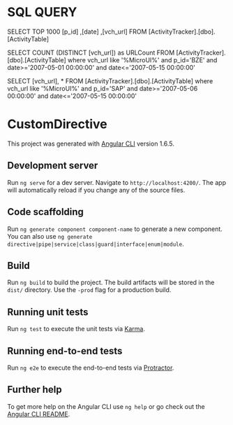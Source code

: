 # SQL QUERY

SELECT TOP 1000 [p_id]
      ,[date]
      ,[vch_url]
  FROM [ActivityTracker].[dbo].[ActivityTable]


SELECT COUNT (DISTINCT [vch_url]) as URLCount
  FROM [ActivityTracker].[dbo].[ActivityTable] 
  where vch_url like '%MicroUI%' and p_id='BZE' and date>='2007-05-01 00:00:00' and date<='2007-05-15 00:00:00'

SELECT [vch_url], *
  FROM [ActivityTracker].[dbo].[ActivityTable] 
  where vch_url like '%MicroUI%' and p_id='SAP' and date>='2007-05-06 00:00:00' and date<='2007-05-15 00:00:00'



# CustomDirective

This project was generated with [Angular CLI](https://github.com/angular/angular-cli) version 1.6.5.

## Development server

Run `ng serve` for a dev server. Navigate to `http://localhost:4200/`. The app will automatically reload if you change any of the source files.

## Code scaffolding

Run `ng generate component component-name` to generate a new component. You can also use `ng generate directive|pipe|service|class|guard|interface|enum|module`.

## Build

Run `ng build` to build the project. The build artifacts will be stored in the `dist/` directory. Use the `-prod` flag for a production build.

## Running unit tests

Run `ng test` to execute the unit tests via [Karma](https://karma-runner.github.io).

## Running end-to-end tests

Run `ng e2e` to execute the end-to-end tests via [Protractor](http://www.protractortest.org/).

## Further help

To get more help on the Angular CLI use `ng help` or go check out the [Angular CLI README](https://github.com/angular/angular-cli/blob/master/README.md).

